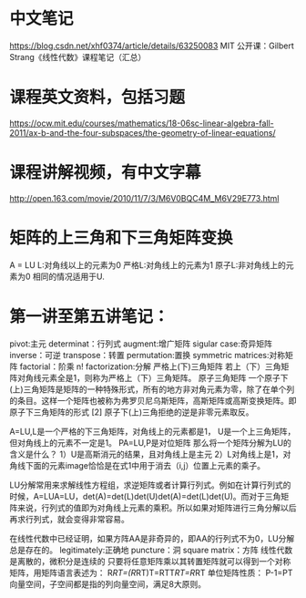 # 中文笔记
https://blog.csdn.net/xhf0374/article/details/63250083
MIT 公开课：Gilbert Strang《线性代数》课程笔记（汇总）
# 课程英文资料，包括习题
https://ocw.mit.edu/courses/mathematics/18-06sc-linear-algebra-fall-2011/ax-b-and-the-four-subspaces/the-geometry-of-linear-equations/
# 课程讲解视频，有中文字幕
http://open.163.com/movie/2010/11/7/3/M6V0BQC4M_M6V29E773.html

# 矩阵的上三角和下三角矩阵变换
A = LU
L:对角线以上的元素为0
严格L:对角线上的元素为1
原子L:非对角线上的元素为0
相同的情况适用于U.
# 第一讲至第五讲笔记：
pivot:主元
determinat：行列式
augment:增广矩阵
sigular case:奇异矩阵
inverse：可逆
transpose：转置
permutation:置换
symmetric matrices:对称矩阵
factorial：阶乘 n!
factorization:分解
严格上(下)三角矩阵
若上（下）三角矩阵对角线元素全是1，则称为严格上（下）三角矩阵。
原子三角矩阵
一个原子下(上)三角矩阵是矩阵的一种特殊形式，所有的地方非对角元素为零，除了在单个列的条目。这样一个矩阵也被称为弗罗贝尼乌斯矩阵，高斯矩阵或高斯变换矩阵。即原子下三角矩阵的形式 [2] 
原子下(上)三角拒绝的逆是非零元素取反。

A=LU,L是一个严格的下三角矩阵，对角线上的元素都是1，
U是一个上三角矩阵，但对角线上的元素不一定是1。
PA=LU,P是对位矩阵
那么将一个矩阵分解为LU的含义是什么？
1）U是高斯消元的结果，且对角线上是主元 
2）L对角线上是1，对角线下面的元素image恰恰是在式1中用于消去（i,j）位置上元素的乘子。

LU分解常用来求解线性方程组，求逆矩阵或者计算行列式。例如在计算行列式的时候，A=LUA=LU，det(A)=det(L)det(U)det(A)=det(L)det(U)。而对于三角矩阵来说，行列式的值即为对角线上元素的乘积。所以如果对矩阵进行三角分解以后再求行列式，就会变得非常容易。

在线性代数中已经证明，如果方阵AA是非奇异的，即AA的行列式不为0，LU分解总是存在的。
legitimately:正确地
puncture：洞
square matrix：方阵
线性代数是离散的，微积分是连续的
只要将任意矩阵乘以其转置矩阵就可以得到一个对称矩阵，用矩阵语言表述为：
R*RT=(R*RT)T=RTT*RT=R*RT
单位矩阵性质：
P-1=PT
向量空间，子空间都是指的列向量空间，满足8大原则。

